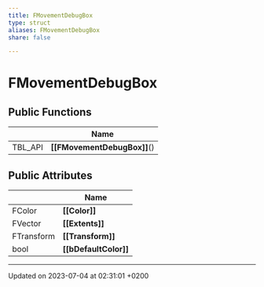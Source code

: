 ```yaml
---
title: FMovementDebugBox
type: struct
aliases: FMovementDebugBox
share: false

---
```


# FMovementDebugBox





## Public Functions

|                | Name           |
| -------------- | -------------- |
| TBL_API | **[[FMovementDebugBox]]**() |

## Public Attributes

|                | Name           |
| -------------- | -------------- |
| FColor | **[[Color]]**  |
| FVector | **[[Extents]]**  |
| FTransform | **[[Transform]]**  |
| bool | **[[bDefaultColor]]**  |

-------------------------------

Updated on 2023-07-04 at 02:31:01 +0200